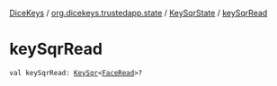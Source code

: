 [DiceKeys](../../index.md) / [org.dicekeys.trustedapp.state](../index.md) / [KeySqrState](index.md) / [keySqrRead](./key-sqr-read.md)

# keySqrRead

`val keySqrRead: `[`KeySqr`](../../org.dicekeys.keysqr/-key-sqr/index.md)`<`[`FaceRead`](../../org.dicekeys.keysqr/-face-read/index.md)`>?`